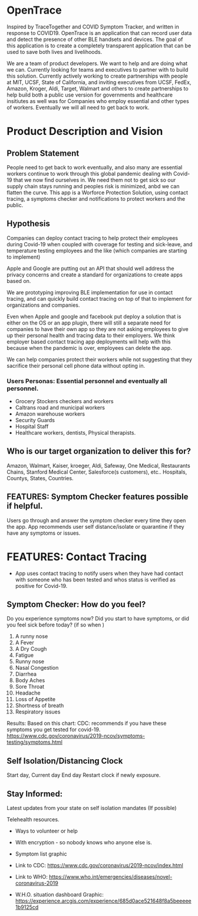 # OpenTrace
Inspired by TraceTogether and COVID Symptom Tracker, and written in response to COVID19.  OpenTrace is an application that can record user data and detect the presence of other BLE handsets and devices.  The goal of this application is to create a completely transparent application that can be used to save both lives and livelihoods.


We are a team of product developers. We want to help and are doing what we can. 
Currently looking for teams and executives to partner with to build this solution. Currently actively working to create partnerships with people at MIT, UCSF, State of California, and inviting executives from UCSF, FedEx, Amazon, Kroger, Aldi, Target, Walmart and others to create partnerships to help build both a public use version for governments and healthcare insitiutes as well was for Companies who employ essential and other types of workers. Eventually we will all need to get back to work.

# Product Description and Vision
## Problem Statement
People need to get back to work eventually, and also many are essential workers continue to work through this global pandemic dealing with Covid-19 that we now find ourselves in. We need them not to get sick so our supply chain stays running and peoples risk is minimized, anbd we can flatten the curve. This app is a Worforce Protection Solution, using contact tracing, a symptoms checker and notifications to protect workers and the public.

## Hypothesis
Companies can deploy contact tracing to help protect their employees during Covid-19 when coupled with coverage for testing and sick-leave, and temperature testing employees and the like (which companies are starting to implement)

Apple and Google are putting out an API that should well address the privacy concerns and create a standard for organizations to create apps based on. 

We are prototyping improving BLE implementation for use in contact tracing, and can quickly build contact tracing on top of that to implement for organizations and companies. 

Even when Apple and google and facebook put deploy a solution that is either on the OS or an app plugin, there will still  a separate need for companies to have their own app so they are not asking employees to give up their personal health and tracing data to their employers. We think employer based contact tracing app deployments will help with this because when the pandemic is over, employees can delete the app.

We can help companies protect their workers while not suggesting that they sacrifice their personal cell phone data without opting in.


### Users Personas: Essential personnel and eventually all personnel.
* Grocery Stockers checkers and workers
* Caltrans road and municipal workers
* Amazon warehouse workers
* Security Guards
* Hospital Staff
* Healthcare workers, dentists, Physical therapists.


## Who is our target organization to deliver this for?
Amazon, Walmart, Kaiser, kroeger, Aldi, Safeway, One Medical, Restaurants Chains, Stanford Medical Center, Salesforce(s customers), etc.. Hospitals, Countys, States, Countries.


## FEATURES: Symptom Checker features possible if helpful.
Users go through and answer the symptom checker every time they open the app.
App recommends user self distance/isolate or quarantine if they have any symptoms or issues.


# FEATURES: Contact Tracing
* App uses contact tracing to notify users when they have had contact with someone who has been tested and whos status is verified as positive for Covid-19.


## Symptom Checker: How do you feel?
Do you experience symptoms now? Did you start to have symptoms, or did you feel sick before today? (if so when <date picker>)

1. A runny nose
2. A Fever
3. A Dry Cough
4. Fatigue
5. Runny nose 
6. Nasal Congestion
7. Diarrhea
8. Body Aches
9. Sore Throat
10. Headache
11. Loss of Appetite
12. Shortness of breath
13. Respiratory issues

Results: Based on this chart:
CDC: recommends if you have these symptoms you get tested for covid-19.
https://www.cdc.gov/coronavirus/2019-ncov/symptoms-testing/symptoms.html 


## Self Isolation/Distancing  Clock
Start day,
Current day
End day
Restart clock if newly exposure.


## Stay Informed:
Latest updates from your state on self isolation mandates (If possible)

Telehealth resources. 

* Ways to volunteer or help

* With encryption - so nobody knows who anyone else is.

* Symptom list graphic

* Link to CDC: https://www.cdc.gov/coronavirus/2019-ncov/index.html 

* Link to WHO: https://www.who.int/emergencies/diseases/novel-coronavirus-2019 

* W.H.O. situation dashboard Graphic: https://experience.arcgis.com/experience/685d0ace521648f8a5beeeee1b9125cd
